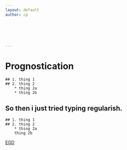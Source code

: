 ```yaml
---
layout: default
author: cp






---
```


# Prognostication
	## 1. thing 1
    ## 2. thing 2
    	* thing 2a
        * thing 2b
       
## So then i just tried typing regularish.
	## 1. thing 1
    ## 2. thing 2
    	* thing 2a
        thing 2b
       
[EGD](https://docs.google.com/document/d/1FGr2dfDAiOiSPOfM_EJRWwAYqQEDhvOrku3cQer2Ppk/edit)